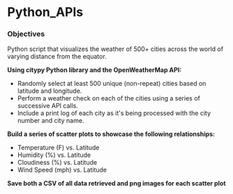 # Python_APIs

### Objectives
Python script that visualizes the weather of 500+ cities across the world of varying distance from the equator.

__Using citypy Python library and the OpenWeatherMap API:__
* Randomly select at least 500 unique (non-repeat) cities based on latitude and longitude.
* Perform a weather check on each of the cities using a series of successive API calls.
* Include a print log of each city as it's being processed with the city number and city name.

__Build a series of scatter plots to showcase the following relationships:__
* Temperature (F) vs. Latitude
* Humidity (%) vs. Latitude
* Cloudiness (%) vs. Latitude
* Wind Speed (mph) vs. Latitude

__Save both a CSV of all data retrieved and png images for each scatter plot__

